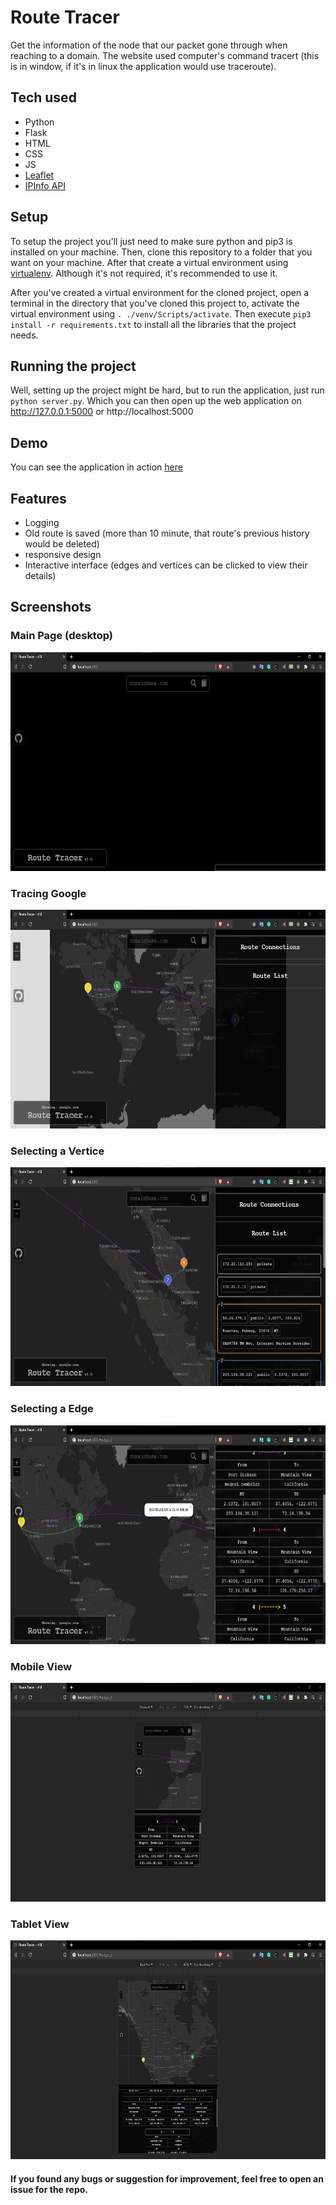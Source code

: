 # Route Tracer
Get the information of the node that our packet gone through when reaching to a domain. The website used computer's command tracert (this is in window, if it's in linux the application would use traceroute).

## Tech used

 - Python
 - Flask
 - HTML
 - CSS
 - JS
 - [Leaflet](https://leafletjs.com/)
 - [IPInfo API](https://ipinfo.io/)

## Setup

To setup the project you'll just need to make sure python and pip3 is installed on your machine. Then, clone this repository to a folder that you want on your machine. After that create a virtual environment using [virtualenv](https://pypi.org/project/virtualenv/). Although it's not required, it's recommended to use it.

After you've created a virtual environment for the cloned project, open a terminal in the directory that you've cloned this project to, activate the virtual environment using ```. ./venv/Scripts/activate```. Then execute ```pip3 install -r requirements.txt``` to install all the libraries that the project needs.

## Running the project

Well, setting up the project might be hard, but to run the application, just run ```python server.py```. Which you can then open up the web application on http://127.0.0.1:5000 or http://localhost:5000

## Demo

You can see the application in action [here](https://www.youtube.com/watch?v=hHN45rq4lUU)

## Features
 - Logging
 - Old route is saved (more than 10 minute, that route's previous history would be deleted)
 - responsive design
 - Interactive interface (edges and vertices can be clicked to view their details)

## Screenshots 

### Main Page (desktop)
<img src="https://github.com/Leonlit/route_tracer/blob/main/assets/images/main_page.png?raw=true" alt="main page (desktop)" height="350px">

### Tracing Google
<img src="https://github.com/Leonlit/route_tracer/blob/main/assets/images/tracing_google.png?raw=true" alt="Tracing Google" height="350px">

### Selecting a Vertice
<img src="https://github.com/Leonlit/route_tracer/blob/main/assets/images/selecting_vertices.png?raw=true" alt="Selecting a vertice on the map" height="350px">

### Selecting a Edge
<img src="https://github.com/Leonlit/route_tracer/blob/main/assets/images/selecting_edge.png?raw=true" alt="Selecting a edge on the map" height="350px">

### Mobile View
<img src="https://github.com/Leonlit/route_tracer/blob/main/assets/images/mobile_view.png?raw=true" alt="Viewing page in mobile mode" height="350px">

### Tablet View
<img src="https://github.com/Leonlit/route_tracer/blob/main/assets/images/tablet_view.png?raw=true" alt="Viewing page in tablet mode" height="350px">

#### If you found any bugs or suggestion for improvement, feel free to open an issue for the repo.
